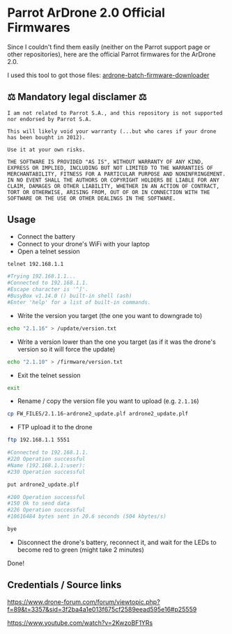 # Parrot ArDrone 2.0 Official Firmwares

Since I couldn't find them easily (neither on the Parrot support page or other repositories), here are the official Parrot firmwares for the ArDrone 2.0.

I used this tool to got those files: [ardrone-batch-firmware-downloader](https://github.com/rascafr/ardrone-batch-firmware-downloader)

## ⚖️ Mandatory legal disclamer ⚖️

```
I am not related to Parrot S.A., and this repository is not supported nor endorsed by Parrot S.A.

This will likely void your warranty (...but who cares if your drone has been bought in 2012). 

Use it at your own risks.

THE SOFTWARE IS PROVIDED "AS IS", WITHOUT WARRANTY OF ANY KIND, EXPRESS OR IMPLIED, INCLUDING BUT NOT LIMITED TO THE WARRANTIES OF MERCHANTABILITY, FITNESS FOR A PARTICULAR PURPOSE AND NONINFRINGEMENT. IN NO EVENT SHALL THE AUTHORS OR COPYRIGHT HOLDERS BE LIABLE FOR ANY CLAIM, DAMAGES OR OTHER LIABILITY, WHETHER IN AN ACTION OF CONTRACT, TORT OR OTHERWISE, ARISING FROM, OUT OF OR IN CONNECTION WITH THE SOFTWARE OR THE USE OR OTHER DEALINGS IN THE SOFTWARE.
```

## Usage

- Connect the battery
- Connect to your drone's WiFi with your laptop
- Open a telnet session

```bash
telnet 192.168.1.1

#Trying 192.168.1.1...
#Connected to 192.168.1.1.
#Escape character is '^]'.
#BusyBox v1.14.0 () built-in shell (ash)
#Enter 'help' for a list of built-in commands.
```

- Write the version you target (the one you want to downgrade to)

```bash
echo "2.1.16" > /update/version.txt
```

- Write a version lower than the one you target (as if it was the drone's version so it will force the update)

```bash
echo "2.1.10" > /firmware/version.txt
```

- Exit the telnet session

```bash
exit
```

- Rename / copy the version file you want to upload (e.g. `2.1.16`)

```bash
cp FW_FILES/2.1.16-ardrone2_update.plf ardrone2_update.plf
```

- FTP upload it to the drone

```bash
ftp 192.168.1.1 5551

#Connected to 192.168.1.1.
#220 Operation successful
#Name (192.168.1.1:user):
#230 Operation successful

put ardrone2_update.plf

#200 Operation successful
#150 Ok to send data
#226 Operation successful
#10616484 bytes sent in 20.6 seconds (504 kbytes/s)

bye
```

- Disconnect the drone's battery, reconnect it, and wait for the LEDs to become red to green (might take 2 minutes)

Done!

## Credentials / Source links

https://www.drone-forum.com/forum/viewtopic.php?f=89&t=3357&sid=3f2ba4a1e013f675cf2589eead595e16#p25559

https://www.youtube.com/watch?v=2KwzoBF1YRs